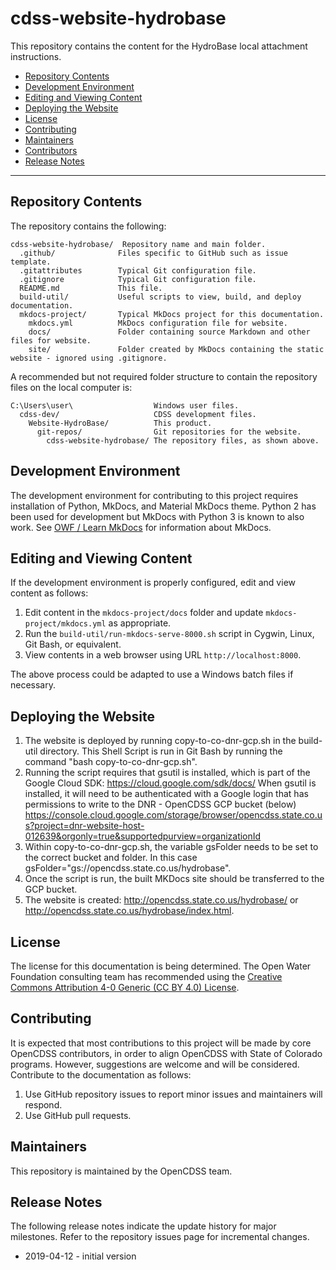 # cdss-website-hydrobase #

This repository contains the content for the HydroBase local attachment instructions. 

* [Repository Contents](#repository-contents)
* [Development Environment](#development-environment)
* [Editing and Viewing Content](#editing-and-viewing-content)
* [Deploying the Website](#deploying-the-website)
* [License](#license)
* [Contributing](#contributing)
* [Maintainers](#maintainers)
* [Contributors](#contributors)
* [Release Notes](#release-notes)

------------------

## Repository Contents ##

The repository contains the following:

```text
cdss-website-hydrobase/  Repository name and main folder.
  .github/              Files specific to GitHub such as issue template.
  .gitattributes        Typical Git configuration file.
  .gitignore            Typical Git configuration file.
  README.md             This file.
  build-util/           Useful scripts to view, build, and deploy documentation.
  mkdocs-project/       Typical MkDocs project for this documentation.
    mkdocs.yml          MkDocs configuration file for website.
    docs/               Folder containing source Markdown and other files for website.
    site/               Folder created by MkDocs containing the static website - ignored using .gitignore.

```
A recommended but not required folder structure to contain the repository files on the local computer is:

```
C:\Users\user\                  Windows user files.
  cdss-dev/                     CDSS development files.
    Website-HydroBase/          This product.
      git-repos/                Git repositories for the website.
        cdss-website-hydrobase/ The repository files, as shown above.
```

## Development Environment ##

The development environment for contributing to this project requires installation of Python, MkDocs, and Material MkDocs theme.
Python 2 has been used for development but MkDocs with Python 3 is known to also work.
See [OWF / Learn MkDocs](http://learn.openwaterfoundation.org/owf-learn-mkdocs/) for information about MkDocs.

## Editing and Viewing Content ##

If the development environment is properly configured, edit and view content as follows:

1. Edit content in the `mkdocs-project/docs` folder and update `mkdocs-project/mkdocs.yml` as appropriate.
2. Run the `build-util/run-mkdocs-serve-8000.sh` script in Cygwin, Linux, Git Bash, or equivalent.
3. View contents in a web browser using URL `http://localhost:8000`.

The above process could be adapted to use a Windows batch files if necessary.

## Deploying the Website ##

1. The website is deployed by running copy-to-co-dnr-gcp.sh in the build-util directory.
   This Shell Script is run in Git Bash by running the command "bash copy-to-co-dnr-gcp.sh". 
2. Running the script requires that gsutil is installed, which is part of the Google Cloud SDK: https://cloud.google.com/sdk/docs/
   When gsutil is installed, it will need to be authenticated with a Google login that has permissions to write to the DNR - OpenCDSS GCP bucket (below)
   https://console.cloud.google.com/storage/browser/opencdss.state.co.us?project=dnr-website-host-012639&orgonly=true&supportedpurview=organizationId
3. Within copy-to-co-dnr-gcp.sh, the variable gsFolder needs to be set to the correct bucket and folder. In this case gsFolder="gs://opencdss.state.co.us/hydrobase".
4. Once the script is run, the built MKDocs site should be transferred to the GCP bucket.
5. The website is created: http://opencdss.state.co.us/hydrobase/ or http://opencdss.state.co.us/hydrobase/index.html.


## License ##

The license for this documentation is being determined.
The Open Water Foundation consulting team has recommended using the [Creative Commons Attribution 4-0 Generic (CC BY 4.0) License](https://creativecommons.org/licenses/by/4.0/).

## Contributing ##

It is expected that most contributions to this project will be made by core OpenCDSS contributors,
in order to align OpenCDSS with State of Colorado programs.
However, suggestions are welcome and will be considered.
Contribute to the documentation as follows:

1. Use GitHub repository issues to report minor issues and maintainers will respond.
2. Use GitHub pull requests.

## Maintainers ##

This repository is maintained by the OpenCDSS team.

## Release Notes ##

The following release notes indicate the update history for major milestones. Refer to the repository issues page for incremental changes. 

* 2019-04-12 - initial version

